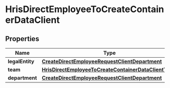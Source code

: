 

# HrisDirectEmployeeToCreateContainerDataClient


## Properties

| Name | Type | Description | Notes |
|------------ | ------------- | ------------- | -------------|
|**legalEntity** | [**CreateDirectEmployeeRequestClientDepartment**](CreateDirectEmployeeRequestClientDepartment.md) |  |  |
|**team** | [**HrisDirectEmployeeToCreateContainerDataClientTeam**](HrisDirectEmployeeToCreateContainerDataClientTeam.md) |  |  |
|**department** | [**CreateDirectEmployeeRequestClientDepartment**](CreateDirectEmployeeRequestClientDepartment.md) |  |  [optional] |



